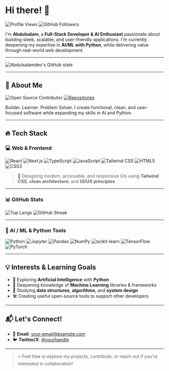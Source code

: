 # Hi there! 👋

![Profile Views](https://komarev.com/ghpvc/?username=Abdulsalamdev&color=blueviolet&style=for-the-badge)
![GitHub Followers](https://img.shields.io/github/followers/Abdulsalamdev?style=for-the-badge&color=blue)

I'm **Abdulsalam**, a **Full-Stack Developer & AI Enthusiast** passionate about building sleek, scalable, and user-friendly applications. I'm currently deepening my expertise in **AI/ML with Python**, while delivering value through real-world web development.

---

![Abdulsalamdev's GitHub stats](https://github-readme-stats.vercel.app/api?username=Abdulsalamdev&show_icons=true&theme=radical&hide_title=true&hide_border=true)

---

## 🙂 About Me

![Open Source Contributor](https://img.shields.io/badge/Open%20Source-Contributor-brightgreen?style=for-the-badge&color=brightgreen)
[![Repositories](https://img.shields.io/badge/My%20Repositories-%F0%9F%93%96-blue?style=for-the-badge)](https://github.com/Abdulsalamdev?tab=repositories)

Builder. Learner. Problem Solver.
I create functional, clean, and user-focused software while expanding my skills in AI and Python.

---

## 🔥 Tech Stack

### 💻 Web & Frontend

![React](https://img.shields.io/badge/react-20232a?style=for-the-badge&logo=react&logoColor=61DAFB)
![Next.js](https://img.shields.io/badge/next.js-000?style=for-the-badge&logo=next.js&logoColor=white)
![TypeScript](https://img.shields.io/badge/typescript-007ACC?style=for-the-badge&logo=typescript&logoColor=white)
![JavaScript](https://img.shields.io/badge/javascript-F7DF1E?style=for-the-badge&logo=javascript&logoColor=000)
![Tailwind CSS](https://img.shields.io/badge/tailwindcss-38B2AC?style=for-the-badge&logo=tailwind-css&logoColor=white)
![HTML5](https://img.shields.io/badge/html5-E34F26?style=for-the-badge&logo=html5&logoColor=white)
![CSS3](https://img.shields.io/badge/css3-1572B6?style=for-the-badge&logo=css3&logoColor=white)

> 🎨 Designing modern, accessible, and responsive UIs using **Tailwind CSS**, **clean architecture**, and **UI/UX principles**

---

### 📊 GitHub Stats

![Top Langs](https://github-readme-stats.vercel.app/api/top-langs/?username=Abdulsalamdev&layout=compact&theme=radical)
![GitHub Streak](https://streak-stats.demolab.com?user=Abdulsalamdev&theme=radical&hide_border=true)


---

### 🧠 AI / ML & Python Tools
![Python](https://img.shields.io/badge/python-14354C?style=for-the-badge&logo=python&logoColor=white)
![Jupyter](https://img.shields.io/badge/jupyter-F37626?style=for-the-badge&logo=jupyter&logoColor=white)
![Pandas](https://img.shields.io/badge/pandas-150458?style=for-the-badge&logo=pandas&logoColor=white)
![NumPy](https://img.shields.io/badge/numpy-013243?style=for-the-badge&logo=numpy&logoColor=white)
![scikit-learn](https://img.shields.io/badge/scikit--learn-F7931E?style=for-the-badge&logo=scikit-learn&logoColor=white)
![TensorFlow](https://img.shields.io/badge/tensorflow-FF6F00?style=for-the-badge&logo=tensorflow&logoColor=white)
![PyTorch](https://img.shields.io/badge/pytorch-EE4C2C?style=for-the-badge&logo=pytorch&logoColor=white)

---

## 💡 Interests & Learning Goals

- 🤖 Exploring **Artificial Intelligence** with **Python**
- 📘 Deepening knowledge of **Machine Learning** libraries & frameworks
- 🧠 Studying **data structures**, **algorithms**, and **system design**
- 🛠 Creating useful open-source tools to support other developers

---

## 📬 Let's Connect!

- 📧 **Email**: [your-email@example.com](mailto:abdulsalamakinyoola@gmail.com)
- 🐦 **Twitter/X**: [@yourhandle](https://x.com/Abdulsalamdev)
---

> ⭐ Feel free to explore my projects, contribute, or reach out if you’re interested in collaboration!
